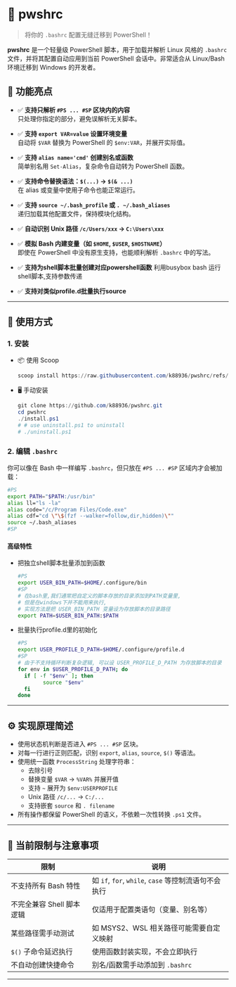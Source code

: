 # 🐚 pwshrc

> 将你的 `.bashrc` 配置无缝迁移到 PowerShell！

**pwshrc** 是一个轻量级 PowerShell 脚本，用于加载并解析 Linux 风格的 `.bashrc` 文件，并将其配置自动应用到当前 PowerShell 会话中。非常适合从 Linux/Bash 环境迁移到 Windows 的开发者。

## 📌 功能亮点

- ✅ **支持只解析 `#PS ... #SP` 区块内的内容**  
  只处理你指定的部分，避免误解析无关脚本。

- ✅ **支持 `export VAR=value` 设置环境变量**  
  自动将 `$VAR` 替换为 PowerShell 的 `$env:VAR`，并展开实际值。

- ✅ **支持 `alias name='cmd'` 创建别名或函数**  
  简单别名用 `Set-Alias`，复杂命令自动转为 PowerShell 函数。

- ✅ **支持命令替换语法：`$(...)` → `$(& ...)`**  
  在 alias 或变量中使用子命令也能正常运行。

- ✅ **支持 `source ~/.bash_profile` 或 `. ~/.bash_aliases`**  
  递归加载其他配置文件，保持模块化结构。

- ✅ **自动识别 Unix 路径 `/c/Users/xxx` → `C:\Users\xxx`**

- ✅ **模拟 Bash 内建变量（如 `$HOME`, `$USER`, `$HOSTNAME`）**  
  即使在 PowerShell 中没有原生支持，也能顺利解析 `.bashrc` 中的写法。

- ✅ **支持为shell脚本批量创建对应powershell函数**
  利用busybox bash 运行shell脚本,支持参数传递

- ✅ **支持对类似profile.d批量执行source**

---

## 🧩 使用方式

### 1. 安装
* 📦 使用 Scoop
    ```powershell
    scoop install https://raw.githubusercontent.com/k88936/pwshrc/refs/heads/main/pwshrc.json 
    ```
* 🖥 手动安装
    ``` powershell
    git clone https://github.com/k88936/pwshrc.git
    cd pwshrc
    ./install.ps1
    # # use uninstall.ps1 to uninstall
    # ./uninstall.ps1
    ```

### 2. 编辑 `.bashrc`
你可以像在 Bash 中一样编写 `.bashrc`，但只放在 `#PS ... #SP` 区域内才会被加载：
```bash
#PS
export PATH="$PATH:/usr/bin"
alias ll="ls -la"
alias code="/c/Program Files/Code.exe"
alias cdf="cd \"\$(fzf --walker=follow,dir,hidden)\""
source ~/.bash_aliases
#SP
```
#### 高级特性
* 把独立shell脚本批量添加到函数
  ```bash
  #PS
  export USER_BIN_PATH=$HOME/.configure/bin
  #SP
  # 在bash里,我们通常把自定义的脚本存放的目录添加到PATH变量里, 
  # 但是在windows下并不能用来执行,
  # 实现方法是把 USER_BIN_PATH 变量设为存放脚本的目录路径
  export PATH=$USER_BIN_PATH:$PATH
  ```
* 批量执行profile.d里的初始化
  ```bash
  #PS
  export USER_PROFILE_D_PATH=$HOME/.configure/profile.d
  #SP
  # 由于不支持循环判断复杂逻辑, 可以设 USER_PROFILE_D_PATH 为存放脚本的目录
  for env in $USER_PROFILE_D_PATH; do
    if [ -f "$env" ]; then
          source "$env"
    fi
  done
  ```

---

## ⚙️ 实现原理简述

- 使用状态机判断是否进入 `#PS ... #SP` 区块。
- 对每一行进行正则匹配，识别 `export`, `alias`, `source`, `$()` 等语法。
- 使用统一函数 `ProcessString` 处理字符串：
  - 去除引号
  - 替换变量 `$VAR` → `%VAR%` 并展开值
  - 支持 `~` 展开为 `$env:USERPROFILE`
  - Unix 路径 `/c/...` → `C:/...`
  - 支持嵌套 `source` 和 `. filename`
- 所有操作都保留 PowerShell 的语义，不依赖一次性转换 `.ps1` 文件。

---

## 🚫 当前限制与注意事项

| 限制 | 说明 |
|------|------|
| 不支持所有 Bash 特性 | 如 `if`, `for`, `while`, `case` 等控制流语句不会执行 |
| 不完全兼容 Shell 脚本逻辑 | 仅适用于配置类语句（变量、别名等） |
| 某些路径需手动测试 | 如 MSYS2、WSL 相关路径可能需要自定义映射 |
| `$()` 子命令延迟执行 | 使用函数封装实现，不会立即执行 |
| 不自动创建快捷命令 | 别名/函数需手动添加到 `.bashrc` |

---